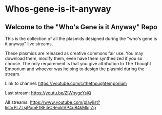 # Whos-gene-is-it-anyway

## Welcome to the "Who's Gene is it Anyway" Repo

This is the collection of all the plasmids designed during the "who's gene is it anyway" live streams.

These plasmids are released as creative commons fair use. You may download them, modify them, even have them synthesized if you so choose. The only requirement is that you give attribution to The Thought Emporium and whoever was helping to design the plasmid during the stream.

Link to channel: https://youtube.com/c/thethoughtemporium

Last stream: https://youtu.be/ZiWnygcYsiQ

All streams: https://www.youtube.com/playlist?list=PLZLsjPxmF1BEI5CReoklVP4u84kMkjIZp
